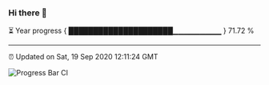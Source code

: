 ### Hi there 👋

⏳ Year progress { █████████████████████▁▁▁▁▁▁▁▁▁ } 71.72 %

---

⏰ Updated on Sat, 19 Sep 2020 12:11:24 GMT

![Progress Bar CI](https://github.com/liununu/liununu/workflows/Progress%20Bar%20CI/badge.svg)
